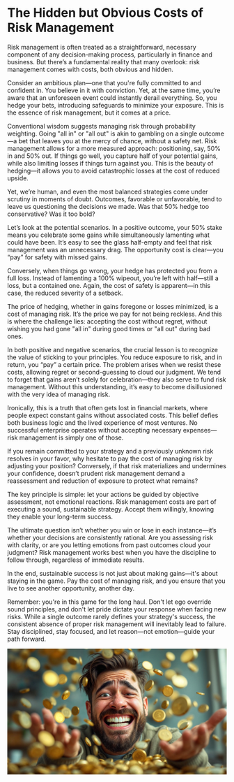 # The Hidden but Obvious Costs of Risk Management

Risk management is often treated as a straightforward, necessary component of any decision-making process, particularly in finance and business. But there’s a fundamental reality that many overlook: risk management comes with costs, both obvious and hidden.

Consider an ambitious plan—one that you're fully committed to and confident in. You believe in it with conviction. Yet, at the same time, you’re aware that an unforeseen event could instantly derail everything. So, you hedge your bets, introducing safeguards to minimize your exposure. This is the essence of risk management, but it comes at a price.

Conventional wisdom suggests managing risk through probability weighting. Going "all in" or "all out" is akin to gambling on a single outcome—a bet that leaves you at the mercy of chance, without a safety net. Risk management allows for a more measured approach: positioning, say, 50% in and 50% out. If things go well, you capture half of your potential gains, while also limiting losses if things turn against you. This is the beauty of hedging—it allows you to avoid catastrophic losses at the cost of reduced upside.

Yet, we’re human, and even the most balanced strategies come under scrutiny in moments of doubt. Outcomes, favorable or unfavorable, tend to leave us questioning the decisions we made. Was that 50% hedge too conservative? Was it too bold?

Let’s look at the potential scenarios. In a positive outcome, your 50% stake means you celebrate some gains while simultaneously lamenting what could have been. It’s easy to see the glass half-empty and feel that risk management was an unnecessary drag. The opportunity cost is clear—you “pay” for safety with missed gains.

Conversely, when things go wrong, your hedge has protected you from a full loss. Instead of lamenting a 100% wipeout, you’re left with half—still a loss, but a contained one. Again, the cost of safety is apparent—in this case, the reduced severity of a setback.

The price of hedging, whether in gains foregone or losses minimized, is a cost of managing risk. It’s the price we pay for not being reckless. And this is where the challenge lies: accepting the cost without regret, without wishing you had gone "all in" during good times or "all out" during bad ones.

In both positive and negative scenarios, the crucial lesson is to recognize the value of sticking to your principles. You reduce exposure to risk, and in return, you “pay” a certain price. The problem arises when we resist these costs, allowing regret or second-guessing to cloud our judgment. We tend to forget that gains aren’t solely for celebration—they also serve to fund risk management. Without this understanding, it’s easy to become disillusioned with the very idea of managing risk.

Ironically, this is a truth that often gets lost in financial markets, where people expect constant gains without associated costs. This belief defies both business logic and the lived experience of most ventures. No successful enterprise operates without accepting necessary expenses—risk management is simply one of those.

If you remain committed to your strategy and a previously unknown risk resolves in your favor, why hesitate to pay the cost of managing risk by adjusting your position? Conversely, if that risk materializes and undermines your confidence, doesn’t prudent risk management demand a reassessment and reduction of exposure to protect what remains?

The key principle is simple: let your actions be guided by objective assessment, not emotional reactions. Risk management costs are part of executing a sound, sustainable strategy. Accept them willingly, knowing they enable your long-term success.

The ultimate question isn’t whether you win or lose in each instance—it’s whether your decisions are consistently rational. Are you assessing risk with clarity, or are you letting emotions from past outcomes cloud your judgment? Risk management works best when you have the discipline to follow through, regardless of immediate results.

In the end, sustainable success is not just about making gains—it's about staying in the game. Pay the cost of managing risk, and you ensure that you live to see another opportunity, another day.

Remember: you're in this game for the long haul. Don't let ego override sound principles, and don't let pride dictate your response when facing new risks. While a single outcome rarely defines your strategy's success, the consistent absence of proper risk management will inevitably lead to failure. Stay disciplined, stay focused, and let reason—not emotion—guide your path forward.

![img_107.png](../images/img_107.png)